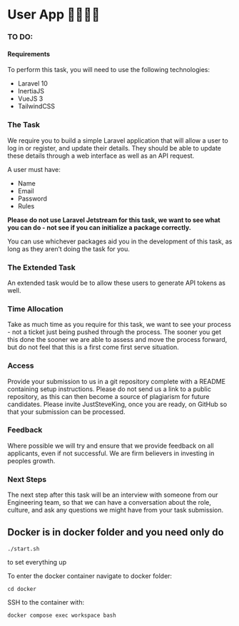 # User App 🧑‍💻👩‍💻

### TO DO:
#### Requirements

To perform this task, you will need to use the following technologies:

* Laravel 10
* InertiaJS
* VueJS 3
* TailwindCSS

### The Task

We require you to build a simple Laravel application that will allow a user to log in or register, and update their details. They should be able to update these details through a web interface as well as an API request.

A user must have:

* Name
* Email
* Password
* Rules

**Please do not use Laravel Jetstream for this task, we want to see what you can do - not see if you can initialize a package correctly.**

You can use whichever packages aid you in the development of this task, as long as they aren’t doing the task for you.

### The Extended Task

An extended task would be to allow these users to generate API tokens as well.

### Time Allocation

Take as much time as you require for this task, we want to see your process - not a ticket just being pushed through the process. The sooner you get this done the sooner we are able to assess and move the process forward, but do not feel that this is a first come first serve situation.

### Access

Provide your submission to us in a git repository complete with a README containing setup instructions. Please do not send us a link to a public repository, as this can then become a source of plagiarism for future candidates. Please invite JustSteveKing, once you are ready, on GitHub so that your submission can be processed.

### Feedback

Where possible we will try and ensure that we provide feedback on all applicants, even if not successful. We are firm believers in investing in peoples growth.

### Next Steps

The next step after this task will be an interview with someone from our Engineering team, so that we can have a conversation about the role, culture, and ask any questions we might have from your task submission. 

## Docker is in docker folder and you need only do
  ```
  ./start.sh
  ``` 
  to set everything up

  To enter the docker container navigate to docker folder:
  ```
  cd docker
  ``` 

SSH to the container with:
  ```
  docker compose exec workspace bash
  ``` 
